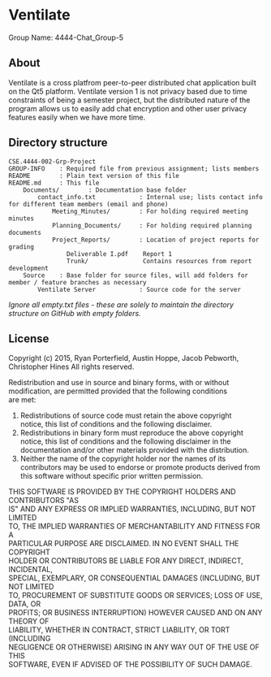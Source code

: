 Ventilate
=========
  
Group Name: 4444-Chat_Group-5

About
-----
Ventilate is a cross platfrom peer-to-peer distributed chat application built on the Qt5 platform. Ventilate version 1 is not privacy based due to time constraints of being a semester project, but the distributed nature of the program allows us to easily add chat encryption and other user privacy features easily when we have more time.

Directory structure
--------------------

	CSE.4444-002-Grp-Project
	GROUP-INFO    : Required file from previous assignment; lists members
	README        : Plain text version of this file
	README.md     : This file
		Documents/        : Documentation base folder
			contact_info.txt            : Internal use; lists contact info for different team members (email and phone)
				Meeting_Minutes/        : For holding required meeting minutes
				Planning_Documents/     : For holding required planning documents
				Project_Reports/        : Location of project reports for grading
					Deliverable I.pdf    Report 1
					Trunk/               Contains resources from report development
		Source    : Base folder for source files, will add folders for member / feature branches as necessary
			Ventilate Server            : Source code for the server

*Ignore all empty.txt files - these are solely to maintain the directory structure on GitHub with empty folders.*

License
-------
Copyright (c) 2015, Ryan Porterfield, Austin Hoppe, Jacob Pebworth, Christopher Hines
All rights reserved.  
  
Redistribution and use in source and binary forms, with or without  
modification, are permitted provided that the following conditions  
are met:  

1.  Redistributions of source code must retain the above copyright  
    notice, this list of conditions and the following disclaimer.  
2.  Redistributions in binary form must reproduce the above copyright  
    notice, this list of conditions and the following disclaimer in the   
    documentation and/or other materials provided with the distribution.  
3.  Neither the name of the copyright holder nor the names of its  
    contributors may be used to endorse or promote products derived from  
    this software without specific prior written permission.  

THIS SOFTWARE IS PROVIDED BY THE COPYRIGHT HOLDERS AND CONTRIBUTORS "AS  
IS" AND ANY EXPRESS OR IMPLIED WARRANTIES, INCLUDING, BUT NOT LIMITED  
TO, THE IMPLIED WARRANTIES OF MERCHANTABILITY AND FITNESS FOR A  
PARTICULAR PURPOSE ARE DISCLAIMED. IN NO EVENT SHALL THE COPYRIGHT  
HOLDER OR CONTRIBUTORS BE LIABLE FOR ANY DIRECT, INDIRECT, INCIDENTAL,  
SPECIAL, EXEMPLARY, OR CONSEQUENTIAL DAMAGES (INCLUDING, BUT NOT LIMITED  
TO, PROCUREMENT OF SUBSTITUTE GOODS OR SERVICES; LOSS OF USE, DATA, OR  
PROFITS; OR BUSINESS INTERRUPTION) HOWEVER CAUSED AND ON ANY THEORY OF  
LIABILITY, WHETHER IN CONTRACT, STRICT LIABILITY, OR TORT (INCLUDING  
NEGLIGENCE OR OTHERWISE) ARISING IN ANY WAY OUT OF THE USE OF THIS  
SOFTWARE, EVEN IF ADVISED OF THE POSSIBILITY OF SUCH DAMAGE.  
